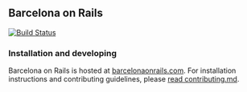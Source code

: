 ## Barcelona on Rails

[![Build Status](https://travis-ci.org/barcelonarb/bcnonrails.png)](https://travis-ci.org/barcelonarb/bcnonrails)

### Installation and developing

Barcelona on Rails is hosted at [barcelonaonrails.com](http://barcelonaonrails.com). For installation instructions and contributing guidelines, please [read contributing.md](CONTRIBUTING.md).
